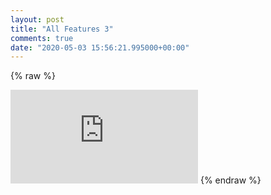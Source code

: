 ```yaml
---
layout: post
title: "All Features 3"
comments: true
date: "2020-05-03 15:56:21.995000+00:00"
---
```

{% raw %}
<iframe id="myIframe" style="border:none;" src="https://crashlaker.github.io/assets/posts_iframe/sqQw-tO_U.html"></iframe>
<script>
setTimeout(() => {let myiframe = iFrameResize({ log: true, enablePublicMethods: true }, '#myIframe');
                setTimeout() => {
                    myiframe.close()
                }, 2000)
        }, 1000)
</script>
{% endraw %}
    
